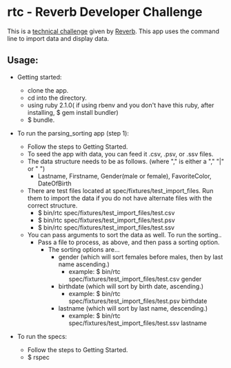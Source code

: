 rtc - Reverb Developer Challenge
================================
This is a [technical challenge](http://reverb.com/page/dev-challenge) given by [Reverb](http://reverb.com/). This app uses the command line to import data and display data.

Usage:
------
- Getting started:
  + clone the app.
  + cd into the directory.
  + using ruby 2.1.0( if using rbenv and you don't have this ruby, after installing, $ gem install bundler)
  + $ bundle.

- To run the parsing_sorting app (step 1):
  + Follow the steps to Getting Started.
  + To seed the app with data, you can feed it .csv, .psv, or .ssv files.
  + The data structure needs to be as follows. (where "," is either a "," "|" or " ")
    - Lastname, Firstname, Gender(male or female), FavoriteColor, DateOfBirth
  + There are test files located at spec/fixtures/test_import_files.  Run them to import the data if you do not have alternate files with the correct structure.
    - $ bin/rtc spec/fixtures/test_import_files/test.csv
    - $ bin/rtc spec/fixtures/test_import_files/test.psv
    - $ bin/rtc spec/fixtures/test_import_files/test.ssv
  + You can pass arguments to sort the data as well.  To run the sorting..
    - Pass a file to process, as above, and then pass a sorting option.
      + The sorting options are...
        - gender (which will sort females before males, then by last name ascending.)
          + example: $ bin/rtc spec/fixtures/test_import_files/test.csv gender
        - birthdate (which will sort by birth date, ascending.)
          + example: $ bin/rtc spec/fixtures/test_import_files/test.psv birthdate
        - lastname (which will sort by last name, descending.)
          + example: $ bin/rtc spec/fixtures/test_import_files/test.ssv lastname

- To run the specs:
  + Follow the steps to Getting Started.
  + $ rspec
